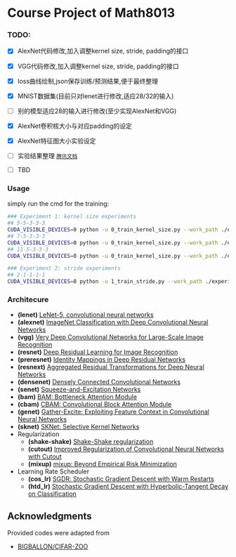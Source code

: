 # Course Project of Math8013


### TODO:

- [x] AlexNet代码修改,加入调整kernel size, stride, padding的接口
- [x] VGG代码修改,加入调整kernel size, stride, padding的接口
- [x] loss曲线绘制,json保存训练/预测结果,便于最终整理
- [x] MNIST数据集(目前只对lenet进行修改,适应28/32的输入)
- [ ] 别的模型适应28的输入进行修改(至少实现AlexNet和VGG)
- [x] AlexNet卷积核大小与对应padding的设定
- [x] AlexNet特征图大小实验设定
- [ ] 实验结果整理 [`腾讯文档`](https://docs.qq.com/sheet/DYmV0Z0F2aWtnRXln?tab=BB08J2)
- [ ] TBD
 

### Usage 

simply run the cmd for the training:

```bash
### Experiment 1: kernel size experiments
## 5-5-3-3-3
CUDA_VISIBLE_DEVICES=0 python -u 0_train_kernel_size.py --work_path ./experiments/cifar10/0_kernel_size/alexnet/5-5-3-3-3
## 7-5-3-3-3
CUDA_VISIBLE_DEVICES=0 python -u 0_train_kernel_size.py --work_path ./experiments/cifar10/0_kernel_size/alexnet/7-5-3-3-3
## 11-5-3-3-3
CUDA_VISIBLE_DEVICES=0 python -u 0_train_kernel_size.py --work_path ./experiments/cifar10/0_kernel_size/alexnet/11-5-3-3-3

### Experiment 2: stride experiments
## 2-1-1-1-1
CUDA_VISIBLE_DEVICES=0 python -u 1_train_stride.py --work_path ./experiments/cifar10/1_stride/alexnet/2-1-1-1-1

``` 


### Architecure
  - **(lenet)** [LeNet-5, convolutional neural networks](http://yann.lecun.com/exdb/lenet/)
  - **(alexnet)** [ImageNet Classification with Deep Convolutional Neural Networks](https://papers.nips.cc/paper/4824-imagenet-classification-with-deep-convolutional-neural-networks)
  - **(vgg)** [Very Deep Convolutional Networks for Large-Scale Image Recognition](https://arxiv.org/abs/1409.1556)
  - **(resnet)** [Deep Residual Learning for Image Recognition](https://arxiv.org/abs/1512.03385)
  - **(preresnet)** [Identity Mappings in Deep Residual Networks](https://arxiv.org/abs/1603.05027)
  - **(resnext)** [Aggregated Residual Transformations for Deep Neural Networks](https://arxiv.org/abs/1611.05431)
  - **(densenet)** [Densely Connected Convolutional Networks](https://arxiv.org/abs/1608.06993)
  - **(senet)** [Squeeze-and-Excitation Networks](https://arxiv.org/abs/1709.01507)
  - **(bam)** [BAM: Bottleneck Attention Module](https://arxiv.org/abs/1807.06514)
  - **(cbam)** [CBAM: Convolutional Block Attention Module](https://arxiv.org/abs/1807.06521)
  - **(genet)** [Gather-Excite: Exploiting Feature Context in Convolutional Neural Networks](https://arxiv.org/abs/1810.12348)
  - **(sknet)** [SKNet: Selective Kernel Networks](https://arxiv.org/abs/1903.06586)
- Regularization
  - **(shake-shake)** [Shake-Shake regularization](https://arxiv.org/abs/1705.07485)
  - **(cutout)** [Improved Regularization of Convolutional Neural Networks with Cutout](https://arxiv.org/abs/1708.04552)
  - **(mixup)** [mixup: Beyond Empirical Risk Minimization](https://arxiv.org/abs/1710.09412)
- Learning Rate Scheduler
  - **(cos_lr)** [SGDR: Stochastic Gradient Descent with Warm Restarts](https://arxiv.org/abs/1608.03983)
  - **(htd_lr)** [Stochastic Gradient Descent with Hyperbolic-Tangent Decay on Classification](https://arxiv.org/abs/1806.01593)


## Acknowledgments

Provided codes were adapted from

- [BIGBALLON/CIFAR-ZOO](https://github.com/BIGBALLON/CIFAR-ZOO)
